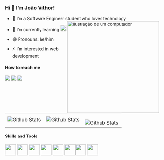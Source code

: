 ### Hi 🤚 I'm João Vithor! 

- 🔭 I’m a Software Engineer student who loves technology <img src="https://raw.githubusercontent.com/MicaelliMedeiros/micaellimedeiros/master/image/computer-illustration.png" alt="ilustração de um computador" min-width="300px" max-width="300px" width="300px" align="right">

- 🌱 I’m currently learning <img width="20" height="20" src="https://cdn.jsdelivr.net/gh/devicons/devicon@latest/icons/react/react-original-wordmark.svg" />   
- 😄 Pronouns: he/him
- ⚡ I'm interested in web development


#### How to reach me
<a href = "mailto:joaovithormg@gmail.com"><img loading="lazy" src="https://img.shields.io/badge/Gmail-D14836?style=for-the-badge&logo=gmail&logoColor=white" target="_blank"></a> <a href="https://www.linkedin.com/in/jo%C3%A3o-vithor-moraes-b763872b3/" target="_blank"><img loading="lazy" src="https://img.shields.io/badge/-LinkedIn-%230077B5?style=for-the-badge&logo=linkedin&logoColor=white" target="_blank"></a> <a href="https://www.instagram.com/joaovithormoraes_/" target="_blank"><img loading="lazy" src="https://img.shields.io/badge/-Instagram-%23E4405F?style=for-the-badge&logo=instagram&logoColor=white" target="_blank"></a>

<table>
  <tr>
       <td>
      <img
        align="left"
        src="https://github-readme-stats.vercel.app/api?username=JoaoVithorr&theme=dracula&hide_border=false&include_all_commits=true"
        alt="Github Stats"
      />
    </td>
    <td>
      <img
        align="left"
        src="https://github-readme-stats.vercel.app/api/top-langs/?username=JoaoVithorr&theme=dracula&hide_border=false&include_all_commits=true&count_private=true&layout=compact"
        alt="Github Stats"
      />
    </td>
    <td>
      <br />
      <img
        align="left"
        src="https://github-readme-streak-stats.herokuapp.com/?user=JoaoVithorr&theme=dracula&hide_border=false"
        alt="Github Stats"
      />
    </td>
  </tr>
</table>    



#### Skills and Tools
<img width="35" height="35" src="https://cdn.jsdelivr.net/gh/devicons/devicon@latest/icons/html5/html5-original.svg" /> <img width="35" height="35" src="https://cdn.jsdelivr.net/gh/devicons/devicon@latest/icons/css3/css3-original.svg" /> <img width="35" height="35" src="https://cdn.jsdelivr.net/gh/devicons/devicon@latest/icons/javascript/javascript-plain.svg" /> <img width="35" height="35" src="https://cdn.jsdelivr.net/gh/devicons/devicon@latest/icons/nodejs/nodejs-original.svg" /> <img width="35" heighy="35" src="https://cdn.jsdelivr.net/gh/devicons/devicon@latest/icons/python/python-original.svg" /> <img width="35" height="35" src="https://cdn.jsdelivr.net/gh/devicons/devicon@latest/icons/django/django-plain.svg" /><img width="35" height="35" src="https://cdn.jsdelivr.net/gh/devicons/devicon@latest/icons/linux/linux-original.svg" /> <img width="35" height="35" src="https://cdn.jsdelivr.net/gh/devicons/devicon@latest/icons/git/git-original.svg" />


          
          
          
          
        
